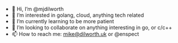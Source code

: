- 👋 Hi, I’m @mjdilworth
- 👀 I’m interested in golang, cloud, anything tech related
- 🌱 I’m currently learning to be more patient
- 💞️ I’m looking to collaborate on anything interesting in go, or c/c++
- 📫 How to reach me: mike@dilworth.uk or @enspect

<!---
mjdilworth/mjdilworth is a ✨ special ✨ repository because its `README.md` (this file) appears on your GitHub profile.
You can click the Preview link to take a look at your changes.
--->
